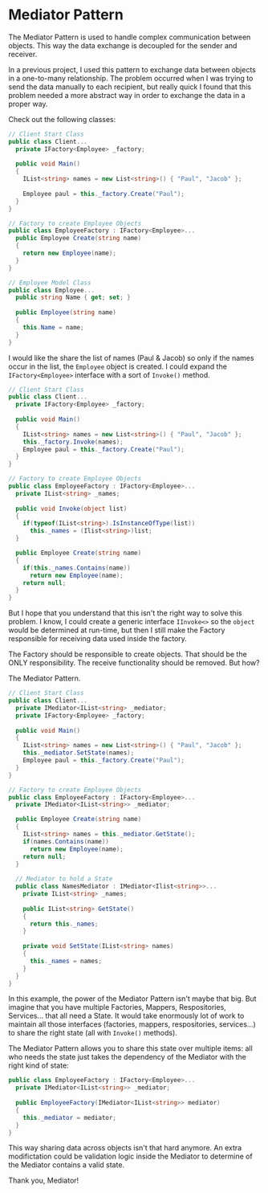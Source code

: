 # Mediator Pattern
The Mediator Pattern is used to handle complex communication between objects. This way the data exchange is decoupled for the sender and receiver.

In a previous project, I used this pattern to exchange data between objects in a one-to-many relationship. The problem occurred when I was trying to send the data manually to each recipient, but really quick I found that this problem needed a more abstract way in order to exchange the data in a proper way.

Check out the following classes:

```cs
// Client Start Class
public class Client...
  private IFactory<Employee> _factory;
  
  public void Main()
  {
    IList<string> names = new List<string>() { "Paul", "Jacob" };
   
    Employee paul = this._factory.Create("Paul"); 
  }
}

// Factory to create Employee Objects
public class EmployeeFactory : IFactory<Employee>...
  public Employee Create(string name)
  {
    return new Employee(name);
  }
}

// Employee Model Class
public class Employee...
  public string Name { get; set; }
  
  public Employee(string name)
  {
    this.Name = name;
  }
}
```

I would like the share the list of names (Paul & Jacob) so only if the names occur in the list, the ```Employee``` object is created. I could expand the ```IFactory<Employee>``` interface with a sort of ```Invoke()``` method.

```cs
// Client Start Class
public class Client...
  private IFactory<Employee> _factory;
  
  public void Main()
  {
    IList<string> names = new List<string>() { "Paul", "Jacob" };
    this._factory.Invoke(names);
    Employee paul = this._factory.Create("Paul"); 
  }
}

// Factory to create Employee Objects
public class EmployeeFactory : IFactory<Employee>...
  private IList<string> _names;
  
  public void Invoke(object list)
  {
    if(typeof(IList<string>).IsInstanceOfType(list))
      this._names = (Ilist<string>)list;
  }

  public Employee Create(string name)
  {
    if(this._names.Contains(name))
      return new Employee(name);
    return null;
  }
}
```

But I hope that you understand that this isn't the right way to solve this problem. I know, I could create a generic interface ```IInvoke<>``` so the ```object``` would be determined at run-time, but then I still make the Factory responsible for receiving data used inside the factory.

The Factory should be responsible to create objects. That should be the ONLY responsibility. The receive functionality should be removed. But how?

The Mediator Pattern.

```cs
// Client Start Class
public class Client...
  private IMediator<IList<string> _mediator;
  private IFactory<Employee> _factory;
  
  public void Main()
  {
    IList<string> names = new List<string>() { "Paul", "Jacob" };
    this._mediator.SetState(names);
    Employee paul = this._factory.Create("Paul"); 
  }
}

// Factory to create Employee Objects
public class EmployeeFactory : IFactory<Employee>...
  private IMediator<IList<string>> _mediator;

  public Employee Create(string name)
  {
    IList<string> names = this._mediator.GetState();
    if(names.Contains(name))
      return new Employee(name);
    return null;
  }
  
  // Mediator to hold a State
  public class NamesMediator : IMediator<Ilist<string>>...
    private IList<string> _names;
  
    public IList<string> GetState()
    {
      return this._names;
    }
    
    private void SetState(IList<string> names)
    {
      this._names = names;
    }
  }
}
```

In this example, the power of the Mediator Pattern isn't maybe that big. But imagine that you have multiple Factories, Mappers, Respositories, Services... that all need a State. It would take enormously lot of work to maintain all those interfaces (factories, mappers, respositories, services...) to share the right state (all with ```Invoke()``` methods).

The Mediator Pattern allows you to share this state over multiple items: all who needs the state just takes the dependency of the Mediator with the right kind of state:

```cs
public class EmployeeFactory : IFactory<Employee>...
  private IMediator<IList<string>> _mediator;
  
  public EmployeeFactory(IMediator<IList<string>> mediator)
  {
    this._mediator = mediator; 
  }
}
```

This way sharing data across objects isn't that hard anymore. An extra modifictation could be validation logic inside the Mediator to determine of the Mediator contains a valid state.

Thank you, Mediator!
